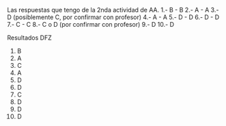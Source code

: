 Las respuestas que tengo de la 2nda actividad de AA.
1.- B - B
2.- A - A
3.- D (posiblemente C, por confirmar con profesor)
4.- A - A
5.- D - D
6.- D - D
7.- C - C
8.- C o D (por confirmar con profesor)
9.- D
10.- D


Resultados DFZ
1. B
2. A
3. C
4. A
5. D
6. D
7. C
8. D
9. D
10. D
